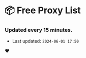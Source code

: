 # :package: Free Proxy List
### Updated every 15 minutes.

- Last updated: `2024-06-01 17:50`

:heart:
